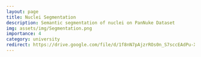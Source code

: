 ```yaml
---
layout: page
title: Nuclei Segmentation
description: Semantic segmentation of nuclei on PanNuke Dataset
img: assets/img/Segmentation.png
importance: 4
category: university
redirect: https://drive.google.com/file/d/1f8nN7pAjzrROs0n_S7sccEAdPu-XR-Yt/view?usp=sharing
---
```


